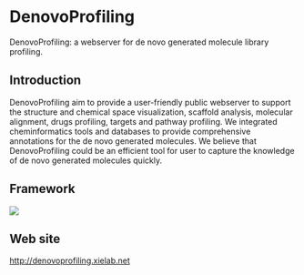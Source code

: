 # DenovoProfiling
DenovoProfiling: a webserver for de novo generated molecule library profiling.

## Introduction
DenovoProfiling aim to provide a user-friendly public webserver to support the structure and chemical space visualization, scaffold analysis, molecular alignment, drugs profiling, targets and pathway profiling. We integrated cheminformatics tools and databases to provide comprehensive annotations for the de novo generated molecules. We believe that DenovoProfiling could be an efficient tool for user to capture the knowledge of de novo generated molecules quickly.

## Framework
![](http://denovoprofiling.xielab.net/static/img/introduction/framework.png)
## Web site
http://denovoprofiling.xielab.net




